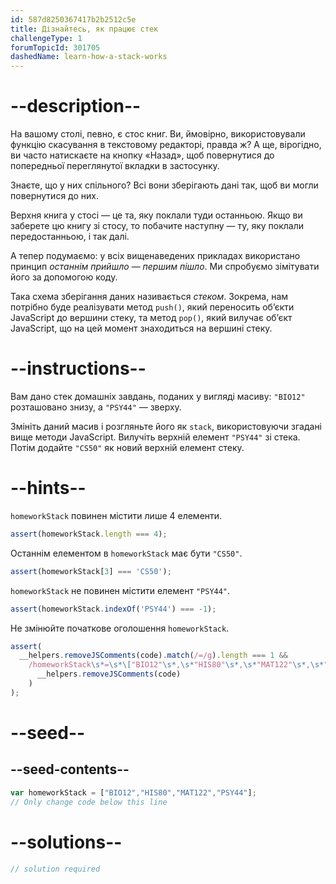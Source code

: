 ```yaml
---
id: 587d8250367417b2b2512c5e
title: Дізнайтесь, як працює стек
challengeType: 1
forumTopicId: 301705
dashedName: learn-how-a-stack-works
---
```


# --description--

На вашому столі, певно, є стос книг. Ви, ймовірно, використовували функцію скасування в текстовому редакторі, правда ж? А ще, вірогідно, ви часто натискаєте на кнопку «Назад», щоб повернутися до попередньої переглянутої вкладки в застосунку.

Знаєте, що у них спільного? Всі вони зберігають дані так, щоб ви могли повернутися до них.

Верхня книга у стосі — це та, яку поклали туди останньою. Якщо ви заберете цю книгу зі стосу, то побачите наступну — ту, яку поклали передостанньою, і так далі.

А тепер подумаємо: у всіх вищенаведених прикладах використано принцип <dfn>останнім прийшло — першим пішло</dfn>. Ми спробуємо зімітувати його за допомогою коду.

Така схема зберігання даних називається <dfn>стеком</dfn>. Зокрема, нам потрібно буде реалізувати метод `push()`, який переносить об’єкти JavaScript до вершини стеку, та метод `pop()`, який вилучає об’єкт JavaScript, що на цей момент знаходиться на вершині стеку.

# --instructions--

Вам дано стек домашніх завдань, поданих у вигляді масиву: `"BIO12"` розташовано знизу, а `"PSY44"` — зверху.

Змініть даний масив і розгляньте його як `stack`, використовуючи згадані вище методи JavaScript. Вилучіть верхній елемент `"PSY44"` зі стека. Потім додайте `"CS50"` як новий верхній елемент стеку.

# --hints--

`homeworkStack` повинен містити лише 4 елементи.

```js
assert(homeworkStack.length === 4);
```

Останнім елементом в `homeworkStack` має бути `"CS50"`.

```js
assert(homeworkStack[3] === 'CS50');
```

`homeworkStack` не повинен містити елемент `"PSY44"`.

```js
assert(homeworkStack.indexOf('PSY44') === -1);
```

Не змінюйте початкове оголошення `homeworkStack`.

```js
assert(
  __helpers.removeJSComments(code).match(/=/g).length === 1 &&
    /homeworkStack\s*=\s*\["BIO12"\s*,\s*"HIS80"\s*,\s*"MAT122"\s*,\s*"PSY44"\]/.test(
      __helpers.removeJSComments(code)
    )
);
```

# --seed--

## --seed-contents--

```js
var homeworkStack = ["BIO12","HIS80","MAT122","PSY44"];
// Only change code below this line
```

# --solutions--

```js
// solution required
```
